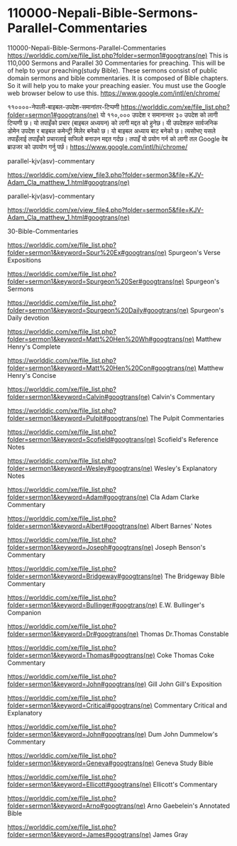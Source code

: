 # 110000-Nepali-Bible-Sermons-Parallel-Commentaries
110000-Nepali-Bible-Sermons-Parallel-Commentaries
https://worlddic.com/xe/file_list.php?folder=sermon1#googtrans(ne) 
This is 110,000 Sermons and Parallel 30 Commentaries for preaching. 
This will be of help to your preaching(study Bible). 
These sermons consist of public domain sermons and bible commentaries. 
It is composed of Bible chapters. 
So it will help you to make your preaching easier.
You must use the Google web browser below to use this.
https://www.google.com/intl/en/chrome/

११००००-नेपाली-बाइबल-उपदेश-समानांतर-टिप्पणी
https://worlddic.com/xe/file_list.php?folder=sermon1#googtrans(ne)
यो ११०,००० उपदेश र समानान्तर ३० उपदेश को लागी टिप्पणी छ।
यो तपाइँको प्रचार (बाइबल अध्ययन) को लागी मद्दत को हुनेछ।
यी उपदेशहरु सार्वजनिक डोमेन उपदेश र बाइबल कमेन्ट्री मिलेर बनेको छ।
यो बाइबल अध्याय बाट बनेको छ।
त्यसोभए यसले तपाइँलाई तपाइँको प्रचारलाई सजिलो बनाउन मद्दत गर्दछ।
तपाइँ यो प्रयोग गर्न को लागी तल Google वेब ब्राउजर को उपयोग गर्नु पर्छ।
https://www.google.com/intl/hi/chrome/


parallel-kjv(asv)-commentary

https://worlddic.com/xe/view_file3.php?folder=sermon3&file=KJV-Adam_Cla_matthew_1.html#googtrans(ne) 

parallel-kjv(asv)-commentary

https://worlddic.com/xe/view_file4.php?folder=sermon5&file=KJV-Adam_Cla_matthew_1.html#googtrans(ne)

30-Bible-Commentaries

 https://worlddic.com/xe/file_list.php?folder=sermon1&keyword=Spur%20Ex#googtrans(ne) Spurgeon's Verse Expositions 
 
 https://worlddic.com/xe/file_list.php?folder=sermon1&keyword=Spurgeon%20Ser#googtrans(ne) Spurgeon's Sermons 
 
 https://worlddic.com/xe/file_list.php?folder=sermon1&keyword=Spurgeon%20Daily#googtrans(ne) Spurgeon's Daily devotion 
 
 https://worlddic.com/xe/file_list.php?folder=sermon1&keyword=Matt%20Hen%20Wh#googtrans(ne) Matthew Henry's Complete 
 
 https://worlddic.com/xe/file_list.php?folder=sermon1&keyword=Matt%20Hen%20Con#googtrans(ne) Matthew Henry's Concise 


 https://worlddic.com/xe/file_list.php?folder=sermon1&keyword=Calvin#googtrans(ne) Calvin's Commentary  
 
 https://worlddic.com/xe/file_list.php?folder=sermon1&keyword=Pulpit#googtrans(ne) The Pulpit Commentaries 
 
 https://worlddic.com/xe/file_list.php?folder=sermon1&keyword=Scofield#googtrans(ne) Scofield's Reference Notes  
 
 https://worlddic.com/xe/file_list.php?folder=sermon1&keyword=Wesley#googtrans(ne) Wesley's Explanatory Notes 
 
 https://worlddic.com/xe/file_list.php?folder=sermon1&keyword=Adam#googtrans(ne) Cla Adam Clarke Commentary 
 

 https://worlddic.com/xe/file_list.php?folder=sermon1&keyword=Albert#googtrans(ne) Albert Barnes' Notes 
 
 https://worlddic.com/xe/file_list.php?folder=sermon1&keyword=Joseph#googtrans(ne) Joseph Benson's Commentary 
 
 https://worlddic.com/xe/file_list.php?folder=sermon1&keyword=Bridgeway#googtrans(ne) The Bridgeway Bible Commentary 
 
 https://worlddic.com/xe/file_list.php?folder=sermon1&keyword=Bullinger#googtrans(ne) E.W. Bullinger's Companion 
 
 https://worlddic.com/xe/file_list.php?folder=sermon1&keyword=Dr#googtrans(ne) Thomas Dr.Thomas Constable 
 
 
 https://worlddic.com/xe/file_list.php?folder=sermon1&keyword=Thomas#googtrans(ne) Coke Thomas Coke Commentary 
 
 https://worlddic.com/xe/file_list.php?folder=sermon1&keyword=John#googtrans(ne) Gill John Gill's Exposition 
 
 https://worlddic.com/xe/file_list.php?folder=sermon1&keyword=Critical#googtrans(ne) Commentary Critical and Explanatory 
 
 https://worlddic.com/xe/file_list.php?folder=sermon1&keyword=John#googtrans(ne) Dum John Dummelow's Commentary 
 
 https://worlddic.com/xe/file_list.php?folder=sermon1&keyword=Geneva#googtrans(ne) Geneva Study Bible 
 
 
 https://worlddic.com/xe/file_list.php?folder=sermon1&keyword=Ellicott#googtrans(ne) Ellicott's Commentary 
 
 https://worlddic.com/xe/file_list.php?folder=sermon1&keyword=Arno#googtrans(ne) Arno Gaebelein's Annotated Bible 
 
 https://worlddic.com/xe/file_list.php?folder=sermon1&keyword=James#googtrans(ne) James Gray 
 
 
